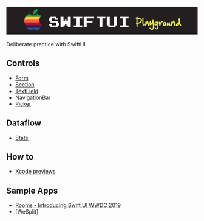 ![](images/logo.png)

Deliberate practice with SwiftUI.

## Controls

- [Form](Controls/Form/README.md)
- [Section](Controls/Section/README.md)
- [TextField](Controls/TextField/README.md)
- [NavigationBar](Controls/NavigationBar/README.md)
- [Picker](Controls/Picker/README.md)

## Dataflow

- [State](Dataflow/README.md)

## How to

- [Xcode previews](Previews/README.md)

## Sample Apps

- [Rooms - Introducing Swift UI WWDC 2019](WWDC/Rooms/README.md)
- [WeSplit]
